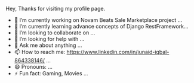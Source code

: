 Hey, Thanks for visiting my profile page.

- 🔭 I’m currently working on Novam Beats Sale Marketplace project ...
- 🌱 I’m currently learning  advance concepts of Django RestFramework...
- 👯 I’m looking to collaborate on ...
- 🤔 I’m looking for help with ...
- 💬 Ask me about anything ...
- 📫 How to reach me: https://www.linkedin.com/in/junaid-iqbal-864338146/ ...
- 😄 Pronouns: ...
- ⚡ Fun fact: Gaming, Movies ...


